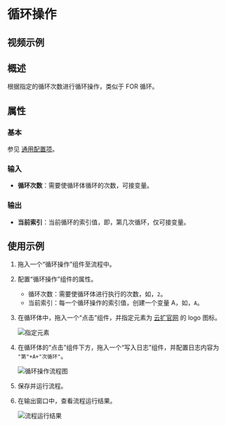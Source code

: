 # 循环操作

## 视频示例

## 概述

根据指定的循环次数进行循环操作，类似于 FOR 循环。

## 属性

### 基本

参见 [通用配置项](../Appendix/CommonConfigurationItems.md)。

### 输入

- **循环次数**：需要使循环体循环的次数，可接变量。

### 输出

- **当前索引**：当前循环的索引值，即，第几次循环，仅可接变量。

## 使用示例

1. 拖入一个“循环操作”组件至流程中。
2. 配置“循环操作”组件的属性。

    - 循环次数：需要使循环体进行执行的次数，如，`2`。
    - 当前索引：每一个循环操作的索引值，创建一个变量 A，如，`A`。

3. 在循环体中，拖入一个“点击”组件，并指定元素为 [云扩官网](https://www.encoo.com/) 的 logo 图标。

    ![指定元素](https://docimages.blob.core.chinacloudapi.cn/images/Activities/forclick20210622.png)

4. 在循环体的“点击”组件下方，拖入一个“写入日志”组件，并配置日志内容为 `"第"+A+"次循环"`。

    ![循环操作流程图](https://docimages.blob.core.chinacloudapi.cn/images/Activities/for20210622.png)

5. 保存并运行流程。
6. 在输出窗口中，查看流程运行结果。

    ![流程运行结果](https://docimages.blob.core.chinacloudapi.cn/images/Activities/forrunresult20210622.png)
